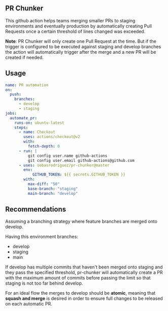 ## PR Chunker

This github action helps teams merging smaller PRs to staging environments and eventually production by automatically creating Pull Requests once a certain threshold of lines changed was exceeded. 

**Note**: PR Chunker will only create one Pull Request at the time. But if the trigger is configured to be executed against staging and develop branches the action will automatically trigger after the merge and a new PR will be created if needed.

## Usage

```yaml
name: PR automation
on:
  push:
    branches:
      - develop
      - staging
jobs:
  automate_pr:
    runs-on: ubuntu-latest
    steps:
      - name: Checkout
        uses: actions/checkout@v2
        with:
          fetch-depth: 0
      - run: |
          git config user.name github-actions
          git config user.email github-actions@github.com
      - uses: sebasrodriguez/pr-chunker@master
        env:
            GITHUB_TOKEN: ${{ secrets.GITHUB_TOKEN }}
        with:
          max-diff: "50"
          base-branch: "staging"
          main-branch: "develop"
```

## Recommendations

Assuming a branching strategy where feature branches are merged onto develop.

Having this environment branches:

- develop
- staging
- main

If develop has multiple commits that haven't been merged onto staging and they pass the specified threshold, pr-chunker will automatically create a PR with the maximum amount of commits before passing the limit so that staging is not too far behind develop.

For an ideal flow the merges to develop should be **atomic**, meaning that **squash and merge** is desired in order to ensure full changes to be released on each automatic PR.

